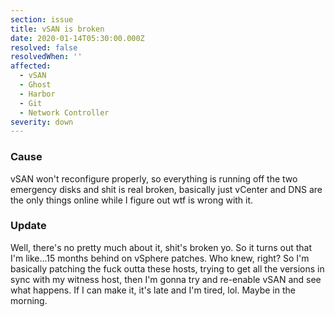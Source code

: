 ```yaml
---
section: issue
title: vSAN is broken
date: 2020-01-14T05:30:00.000Z
resolved: false
resolvedWhen: ''
affected:
  - vSAN
  - Ghost
  - Harbor
  - Git
  - Network Controller
severity: down
---
```

### Cause

vSAN won't reconfigure properly, so everything is running off the two emergency disks and shit is real broken, basically just vCenter and DNS are the only things online while I figure out wtf is wrong with it.

### Update

Well, there's no pretty much about it, shit's broken yo. So it turns out that I'm like...15 months behind on vSphere patches. Who knew, right? So I'm basically patching the fuck outta these hosts, trying to get all the versions in sync with my witness host, then I'm gonna try and re-enable vSAN and see what happens. If I can make it, it's late and I'm tired, lol. Maybe in the morning.
